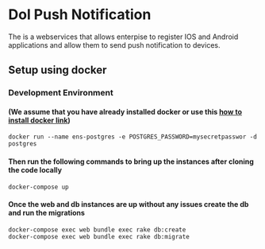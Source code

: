 
# Dol Push Notification
The is a webservices that allows enterpise to register IOS and Android applications and allow them to send push notification to devices.


## Setup using docker

### Development Environment
#### (We assume that you have already installed docker or use this [how to install docker link](https://docs.docker.com/machine/install-machine/#install-bash-completion-scripts))

```
docker run --name ens-postgres -e POSTGRES_PASSWORD=mysecretpasswor -d postgres
```

#### Then run the following commands to bring up the instances after cloning the code locally

    docker-compose up

#### Once the web and db instances are up without any issues create the db and run the migrations

    docker-compose exec web bundle exec rake db:create
    docker-compose exec web bundle exec rake db:migrate

